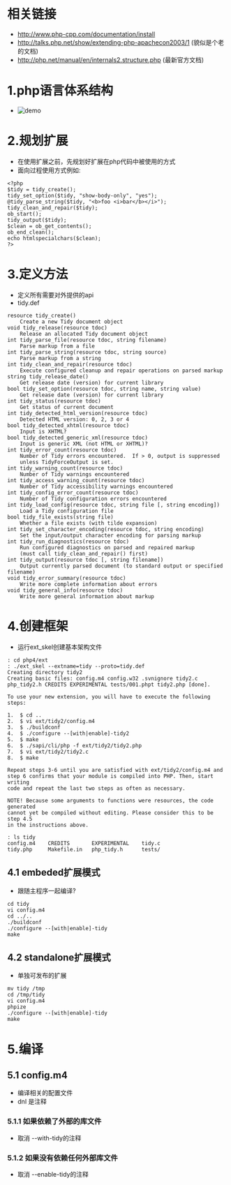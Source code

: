 # 相关链接
- http://www.php-cpp.com/documentation/install
- http://talks.php.net/show/extending-php-apachecon2003/1  (貌似是个老的文档)
- http://php.net/manual/en/internals2.structure.php   (最新官方文档)


# 1.php语言体系结构
- ![demo](http://talks.php.net/presentations/slides/intro/php4_arch.gif "logo图片")


# 2.规划扩展
- 在使用扩展之前，先规划好扩展在php代码中被使用的方式
- 面向过程使用方式例如:

```
<?php
$tidy = tidy_create();
tidy_set_option($tidy, "show-body-only", "yes");
@tidy_parse_string($tidy, "<b>foo <i>bar</b></i>");
tidy_clean_and_repair($tidy);
ob_start();
tidy_output($tidy);
$clean = ob_get_contents();
ob_end_clean();
echo htmlspecialchars($clean);
?> 
```

# 3.定义方法
- 定义所有需要对外提供的api
- tidy.def

```
resource tidy_create()
    Create a new Tidy document object
void tidy_release(resource tdoc)
    Release an allocated Tidy document object
int tidy_parse_file(resource tdoc, string filename)
    Parse markup from a file
int tidy_parse_string(resource tdoc, string source)
    Parse markup from a string
int tidy_clean_and_repair(resource tdoc)
    Execute configured cleanup and repair operations on parsed markup
string tidy_release_date()
    Get release date (version) for current library
bool tidy_set_option(resource tdoc, string name, string value)
    Get release date (version) for current library
int tidy_status(resource tdoc)
    Get status of current document
int tidy_detected_html_version(resource tdoc)
    Detected HTML version: 0, 2, 3 or 4
bool tidy_detected_xhtml(resource tdoc)
    Input is XHTML?
bool tidy_detected_generic_xml(resource tdoc)
    Input is generic XML (not HTML or XHTML)?
int tidy_error_count(resource tdoc)
    Number of Tidy errors encountered.  If > 0, output is suppressed
    unless TidyForceOutput is set.
int tidy_warning_count(resource tdoc)
    Number of Tidy warnings encountered
int tidy_access_warning_count(resource tdoc)
    Number of Tidy accessibility warnings encountered
int tidy_config_error_count(resource tdoc)
    Number of Tidy configuration errors encountered
int tidy_load_config(resource tdoc, string file [, string encoding])
    Load a Tidy configuration file
bool tidy_file_exists(string file)
    Whether a file exists (with tilde expansion)
int tidy_set_character_encoding(resource tdoc, string encoding)
    Set the input/output character encoding for parsing markup
int tidy_run_diagnostics(resource tdoc)
    Run configured diagnostics on parsed and repaired markup
    (must call tidy_clean_and_repair() first)
int tidy_output(resource tdoc [, string filename])
    Output currently parsed document (to standard output or specified filename)
void tidy_error_summary(resource tdoc)
    Write more complete information about errors
void tidy_general_info(resource tdoc)
    Write more general information about markup
```


# 4.创建框架
- 运行ext_skel创建基本架构文件

```
: cd php4/ext
: ./ext_skel --extname=tidy --proto=tidy.def
Creating directory tidy2
Creating basic files: config.m4 config.w32 .svnignore tidy2.c php_tidy2.h CREDITS EXPERIMENTAL tests/001.phpt tidy2.php [done].

To use your new extension, you will have to execute the following steps:

1.  $ cd ..
2.  $ vi ext/tidy2/config.m4
3.  $ ./buildconf
4.  $ ./configure --[with|enable]-tidy2
5.  $ make
6.  $ ./sapi/cli/php -f ext/tidy2/tidy2.php
7.  $ vi ext/tidy2/tidy2.c
8.  $ make

Repeat steps 3-6 until you are satisfied with ext/tidy2/config.m4 and
step 6 confirms that your module is compiled into PHP. Then, start writing
code and repeat the last two steps as often as necessary.

NOTE! Because some arguments to functions were resources, the code generated
cannot yet be compiled without editing. Please consider this to be step 4.5
in the instructions above. 

: ls tidy
config.m4    CREDITS       EXPERIMENTAL    tidy.c 
tidy.php     Makefile.in   php_tidy.h      tests/
```

## 4.1 embeded扩展模式
- 跟随主程序一起编译?

```
cd tidy
vi config.m4
cd ../..
./buildconf
./configure --[with|enable]-tidy
make
```

## 4.2 standalone扩展模式
- 单独可发布的扩展

```
mv tidy /tmp
cd /tmp/tidy
vi config.m4
phpize
./configure --[with|enable]-tidy
make
```


# 5.编译
## 5.1 config.m4
- 编译相关的配置文件
- dnl 是注释
### 5.1.1 如果依赖了外部的库文件
- 取消 --with-tidy的注释

### 5.1.2 如果没有依赖任何外部库文件
- 取消 --enable-tidy的注释

